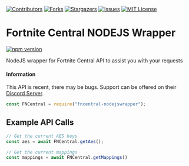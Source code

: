
[![Contributors][contributors-shield]][contributors-url]
[![Forks][forks-shield]][forks-url]
[![Stargazers][stars-shield]][stars-url]
[![Issues][issues-shield]][issues-url]
[![MIT License][license-shield]][license-url]

# Fortnite Central NODEJS Wrapper
[![npm version](https://flat.badgen.net/npm/v/fncentral-nodejswrapper)](https://www.npmjs.com/package/fncentral-nodejswrapper)

NodeJS wrapper for Fortnite Central API to assist you with your requests

#### Information
This API is recent, there may be bugs. Support can be offered on their [Discord Server]("https://discord.gg/EzcFzanzPs").

```js
const FNCentral = require("fncentral-nodejswrapper");

```

## Example API Calls

```js
// Get the current AES keys
const aes = await FNCentral.getAes();

// Get the current mappings
const mappings = await FNCentral.getMappings()

```


[contributors-url]: https://github.com/FortniteCodingTools/FNCentral-nodejswrapper/graphs/contributors
[contributors-shield]: https://img.shields.io/github/contributors/FortniteCodingTools/FNCentral-nodejswrapper.svg?style=plastic

[forks-url]: https://github.com/FortniteCodingTools/FNCentral-nodejswrapper/network/members
[forks-shield]: https://img.shields.io/github/forks/FortniteCodingTools/FNCentral-nodejswrapper.svg?style=plastic

[stars-url]: https://github.com/FortniteCodingTools/FNCentral-nodejswrapper/stargazers
[stars-shield]: https://img.shields.io/github/stars/FortniteCodingTools/FNCentral-nodejswrapper.svg?style=plastic

[issues-url]: https://github.com/FortniteCodingTools/FNCentral-nodejswrapper/issues
[issues-shield]: https://img.shields.io/github/issues/FortniteCodingTools/FNCentral-nodejswrapper.svg?style=plastic

[license-url]: https://github.com/FortniteCodingTools/FNCentral-nodejswrapper/blob/master/LICENSE.txt
[license-shield]: https://img.shields.io/github/license/FortniteCodingTools/FNCentral-nodejswrapper.svg?style=plastic
